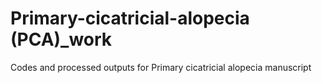 # Primary-cicatricial-alopecia (PCA)_work
Codes and processed outputs for Primary cicatricial alopecia manuscript 
